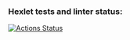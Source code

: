 ### Hexlet tests and linter status:
[![Actions Status](https://github.com/DariaLeo13/qa-engineer-project-84/workflows/hexlet-check/badge.svg)](https://github.com/DariaLeo13/qa-engineer-project-84/actions)